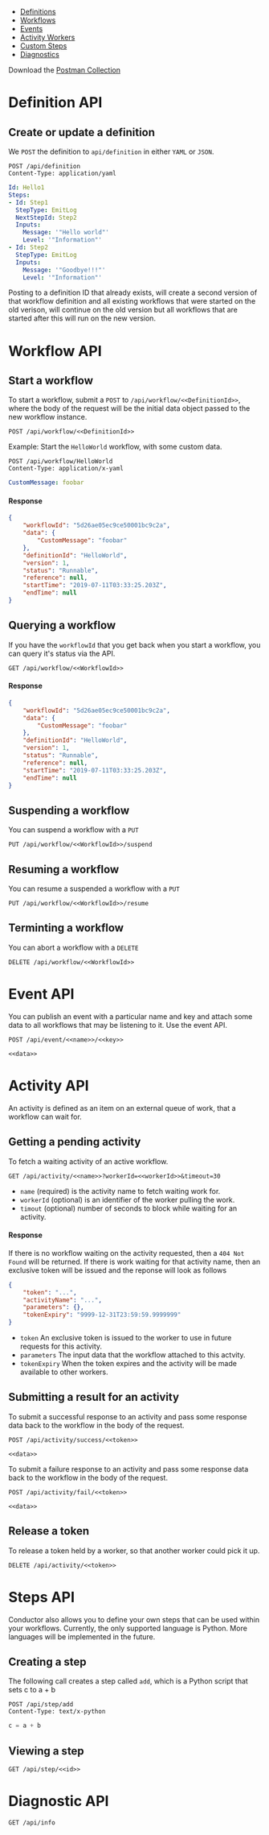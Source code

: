 

* [Definitions](#definition-api)
* [Workflows](#workflow-api)
* [Events](#event-api)
* [Activity Workers](#activity-api)
* [Custom Steps](#steps-api)
* [Diagnostics](#diagnostic-api)

Download the [Postman Collection](https://raw.githubusercontent.com/danielgerlag/conductor/master/docs/Conductor.postman_collection.json)

# Definition API

## Create or update a definition

We `POST` the definition to `api/definition` in either `YAML` or `JSON`.

```http
POST /api/definition
Content-Type: application/yaml
```
```yml
Id: Hello1
Steps:
- Id: Step1
  StepType: EmitLog
  NextStepId: Step2
  Inputs:
    Message: '"Hello world"'
    Level: '"Information"'
- Id: Step2
  StepType: EmitLog
  Inputs:
    Message: '"Goodbye!!!"'
    Level: '"Information"'
```

Posting to a definition ID that already exists, will create a second version of that workflow definition and all existing workflows that were started on the old verison, will continue on the old version but all workflows that are started after this will run on the new version.


# Workflow API

## Start a workflow

To start a workflow, submit a `POST` to `/api/workflow/<<DefinitionId>>`, where the body of the request will be the initial data object passed to the new workflow instance.

```
POST /api/workflow/<<DefinitionId>>

```
Example: Start the `HelloWorld` workflow, with some custom data.
```
POST /api/workflow/HelloWorld
Content-Type: application/x-yaml
```
```yaml
CustomMessage: foobar
```

#### Response

```json
{
    "workflowId": "5d26ae05ec9ce50001bc9c2a",
    "data": {
        "CustomMessage": "foobar"
    },
    "definitionId": "HelloWorld",
    "version": 1,
    "status": "Runnable",
    "reference": null,
    "startTime": "2019-07-11T03:33:25.203Z",
    "endTime": null
}
```

## Querying a workflow

If you have the `workflowId` that you get back when you start a workflow, you can query it's status via the API.

```
GET /api/workflow/<<WorkflowId>>
```

#### Response

```json
{
    "workflowId": "5d26ae05ec9ce50001bc9c2a",
    "data": {
        "CustomMessage": "foobar"
    },
    "definitionId": "HelloWorld",
    "version": 1,
    "status": "Runnable",
    "reference": null,
    "startTime": "2019-07-11T03:33:25.203Z",
    "endTime": null
}
```

## Suspending a workflow

You can suspend a workflow with a `PUT`

```
PUT /api/workflow/<<WorkflowId>>/suspend
```


## Resuming a workflow

You can resume a suspended a workflow with a `PUT`

```
PUT /api/workflow/<<WorkflowId>>/resume
```

## Terminting a workflow

You can abort a workflow with a `DELETE`

```
DELETE /api/workflow/<<WorkflowId>>
```


# Event API

You can publish an event with a particular name and key and attach some data to all workflows that may be listening to it.  Use the event API.

```
POST /api/event/<<name>>/<<key>>
```
```
<<data>>
```

# Activity API

An activity is defined as an item on an external queue of work, that a workflow can wait for.

## Getting a pending activity 

To fetch a waiting activity of an active workflow.  
```
GET /api/activity/<<name>>?workerId=<<workerId>>&timeout=30
```

* `name` (required) is the activity name to fetch waiting work for.
* `workerId` (optional) is an identifier of the worker pulling the work.
* `timout` (optional) number of seconds to block while waiting for an activity.

#### Response

If there is no workflow waiting on the activity requested, then a `404 Not Found` will be returned.
If there is work waiting for that activity name, then an exclusive token will be issued and the reponse will look as follows

```json
{
    "token": "...",
    "activityName": "...",
    "parameters": {},
    "tokenExpiry": "9999-12-31T23:59:59.9999999"
}
```
* `token` An exclusive token is issued to the worker to use in future requests for this activity.
* `parameters` The input data that the workflow attached to this actvity.
* `tokenExpiry` When the token expires and the activity will be made available to other workers.


## Submitting a result for an activity 

To submit a successful response to an activity and pass some response data back to the workflow in the body of the request.

```
POST /api/activity/success/<<token>>
```
```
<<data>>
```

To submit a failure response to an activity and pass some response data back to the workflow in the body of the request.

```
POST /api/activity/fail/<<token>>
```
```
<<data>>
```

## Release a token

To release a token held by a worker, so that another worker could pick it up.

```
DELETE /api/activity/<<token>>
```



# Steps API

Conductor also allows you to define your own steps that can be used within your workflows.  Currently, the only supported language is Python.  More languages will be implemented in the future.

## Creating a step

The following call creates a step called `add`, which is a Python script that sets c to a + b
```
POST /api/step/add
Content-Type: text/x-python
```
```python
c = a + b
```

## Viewing a step

```
GET /api/step/<<id>>
```


# Diagnostic API

```
GET /api/info
```
